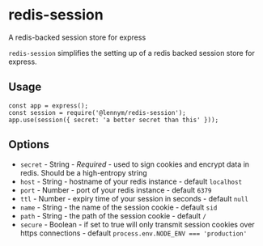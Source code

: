 # redis-session
A redis-backed session store for express

`redis-session` simplifies the setting up of a redis backed session store for express.

## Usage

```
const app = express();
const session = require('@lennym/redis-session');
app.use(session({ secret: 'a better secret than this' }));
```

## Options

* `secret` - String -  *Required* - used to sign cookies and encrypt data in redis. Should be a high-entropy string
* `host` - String - hostname of your redis instance - default `localhost`
* `port` - Number - port of your redis instance - default `6379`
* `ttl` - Number - expiry time of your session in seconds - default `null`
* `name` - String - the name of the session cookie - default `sid`
* `path` - String - the path of the session cookie - default `/`
* `secure` - Boolean - if set to true will only transmit session cookies over https connections - default `process.env.NODE_ENV === 'production'`
